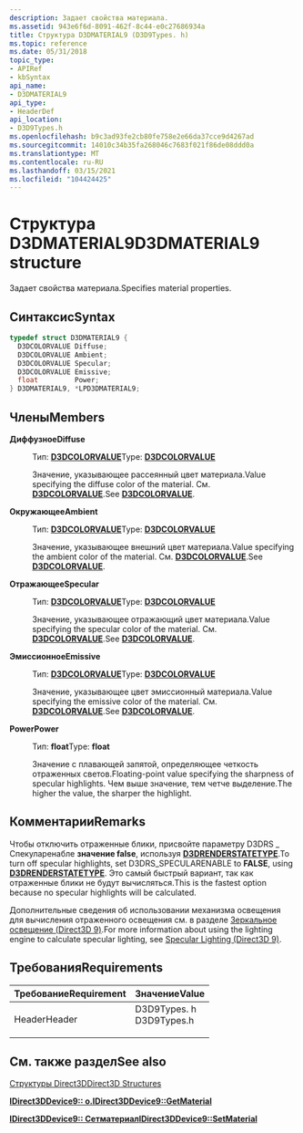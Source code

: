 ```yaml
---
description: Задает свойства материала.
ms.assetid: 943e6f6d-8091-462f-8c44-e0c27686934a
title: Структура D3DMATERIAL9 (D3D9Types. h)
ms.topic: reference
ms.date: 05/31/2018
topic_type:
- APIRef
- kbSyntax
api_name:
- D3DMATERIAL9
api_type:
- HeaderDef
api_location:
- D3D9Types.h
ms.openlocfilehash: b9c3ad93fe2cb80fe758e2e66da37cce9d4267ad
ms.sourcegitcommit: 14010c34b35fa268046c7683f021f86de08ddd0a
ms.translationtype: MT
ms.contentlocale: ru-RU
ms.lasthandoff: 03/15/2021
ms.locfileid: "104424425"
---
```

# <a name="d3dmaterial9-structure"></a><span data-ttu-id="af3fe-103">Структура D3DMATERIAL9</span><span class="sxs-lookup"><span data-stu-id="af3fe-103">D3DMATERIAL9 structure</span></span>

<span data-ttu-id="af3fe-104">Задает свойства материала.</span><span class="sxs-lookup"><span data-stu-id="af3fe-104">Specifies material properties.</span></span>

## <a name="syntax"></a><span data-ttu-id="af3fe-105">Синтаксис</span><span class="sxs-lookup"><span data-stu-id="af3fe-105">Syntax</span></span>


```C++
typedef struct D3DMATERIAL9 {
  D3DCOLORVALUE Diffuse;
  D3DCOLORVALUE Ambient;
  D3DCOLORVALUE Specular;
  D3DCOLORVALUE Emissive;
  float         Power;
} D3DMATERIAL9, *LPD3DMATERIAL9;
```



## <a name="members"></a><span data-ttu-id="af3fe-106">Члены</span><span class="sxs-lookup"><span data-stu-id="af3fe-106">Members</span></span>

<dl> <dt>

<span data-ttu-id="af3fe-107">**Диффузное**</span><span class="sxs-lookup"><span data-stu-id="af3fe-107">**Diffuse**</span></span>
</dt> <dd>

<span data-ttu-id="af3fe-108">Тип: **[ **D3DCOLORVALUE**](d3dcolorvalue.md)**</span><span class="sxs-lookup"><span data-stu-id="af3fe-108">Type: **[**D3DCOLORVALUE**](d3dcolorvalue.md)**</span></span>

</dd> <dd>

<span data-ttu-id="af3fe-109">Значение, указывающее рассеянный цвет материала.</span><span class="sxs-lookup"><span data-stu-id="af3fe-109">Value specifying the diffuse color of the material.</span></span> <span data-ttu-id="af3fe-110">См. [**D3DCOLORVALUE**](d3dcolorvalue.md).</span><span class="sxs-lookup"><span data-stu-id="af3fe-110">See [**D3DCOLORVALUE**](d3dcolorvalue.md).</span></span>

</dd> <dt>

<span data-ttu-id="af3fe-111">**Окружающее**</span><span class="sxs-lookup"><span data-stu-id="af3fe-111">**Ambient**</span></span>
</dt> <dd>

<span data-ttu-id="af3fe-112">Тип: **[ **D3DCOLORVALUE**](d3dcolorvalue.md)**</span><span class="sxs-lookup"><span data-stu-id="af3fe-112">Type: **[**D3DCOLORVALUE**](d3dcolorvalue.md)**</span></span>

</dd> <dd>

<span data-ttu-id="af3fe-113">Значение, указывающее внешний цвет материала.</span><span class="sxs-lookup"><span data-stu-id="af3fe-113">Value specifying the ambient color of the material.</span></span> <span data-ttu-id="af3fe-114">См. [**D3DCOLORVALUE**](d3dcolorvalue.md).</span><span class="sxs-lookup"><span data-stu-id="af3fe-114">See [**D3DCOLORVALUE**](d3dcolorvalue.md).</span></span>

</dd> <dt>

<span data-ttu-id="af3fe-115">**Отражающее**</span><span class="sxs-lookup"><span data-stu-id="af3fe-115">**Specular**</span></span>
</dt> <dd>

<span data-ttu-id="af3fe-116">Тип: **[ **D3DCOLORVALUE**](d3dcolorvalue.md)**</span><span class="sxs-lookup"><span data-stu-id="af3fe-116">Type: **[**D3DCOLORVALUE**](d3dcolorvalue.md)**</span></span>

</dd> <dd>

<span data-ttu-id="af3fe-117">Значение, указывающее отражающий цвет материала.</span><span class="sxs-lookup"><span data-stu-id="af3fe-117">Value specifying the specular color of the material.</span></span> <span data-ttu-id="af3fe-118">См. [**D3DCOLORVALUE**](d3dcolorvalue.md).</span><span class="sxs-lookup"><span data-stu-id="af3fe-118">See [**D3DCOLORVALUE**](d3dcolorvalue.md).</span></span>

</dd> <dt>

<span data-ttu-id="af3fe-119">**Эмиссионное**</span><span class="sxs-lookup"><span data-stu-id="af3fe-119">**Emissive**</span></span>
</dt> <dd>

<span data-ttu-id="af3fe-120">Тип: **[ **D3DCOLORVALUE**](d3dcolorvalue.md)**</span><span class="sxs-lookup"><span data-stu-id="af3fe-120">Type: **[**D3DCOLORVALUE**](d3dcolorvalue.md)**</span></span>

</dd> <dd>

<span data-ttu-id="af3fe-121">Значение, указывающее цвет эмиссионный материала.</span><span class="sxs-lookup"><span data-stu-id="af3fe-121">Value specifying the emissive color of the material.</span></span> <span data-ttu-id="af3fe-122">См. [**D3DCOLORVALUE**](d3dcolorvalue.md).</span><span class="sxs-lookup"><span data-stu-id="af3fe-122">See [**D3DCOLORVALUE**](d3dcolorvalue.md).</span></span>

</dd> <dt>

<span data-ttu-id="af3fe-123">**Power**</span><span class="sxs-lookup"><span data-stu-id="af3fe-123">**Power**</span></span>
</dt> <dd>

<span data-ttu-id="af3fe-124">Тип: **float**</span><span class="sxs-lookup"><span data-stu-id="af3fe-124">Type: **float**</span></span>

</dd> <dd>

<span data-ttu-id="af3fe-125">Значение с плавающей запятой, определяющее четкость отраженных светов.</span><span class="sxs-lookup"><span data-stu-id="af3fe-125">Floating-point value specifying the sharpness of specular highlights.</span></span> <span data-ttu-id="af3fe-126">Чем выше значение, тем четче выделение.</span><span class="sxs-lookup"><span data-stu-id="af3fe-126">The higher the value, the sharper the highlight.</span></span>

</dd> </dl>

## <a name="remarks"></a><span data-ttu-id="af3fe-127">Комментарии</span><span class="sxs-lookup"><span data-stu-id="af3fe-127">Remarks</span></span>

<span data-ttu-id="af3fe-128">Чтобы отключить отраженные блики, присвойте параметру D3DRS \_ Спекуларенабле **значение false**, используя [**D3DRENDERSTATETYPE**](./d3drenderstatetype.md).</span><span class="sxs-lookup"><span data-stu-id="af3fe-128">To turn off specular highlights, set D3DRS\_SPECULARENABLE to **FALSE**, using [**D3DRENDERSTATETYPE**](./d3drenderstatetype.md).</span></span> <span data-ttu-id="af3fe-129">Это самый быстрый вариант, так как отраженные блики не будут вычисляться.</span><span class="sxs-lookup"><span data-stu-id="af3fe-129">This is the fastest option because no specular highlights will be calculated.</span></span>

<span data-ttu-id="af3fe-130">Дополнительные сведения об использовании механизма освещения для вычисления отраженного освещения см. в разделе [Зеркальное освещение (Direct3D 9)](specular-lighting.md).</span><span class="sxs-lookup"><span data-stu-id="af3fe-130">For more information about using the lighting engine to calculate specular lighting, see [Specular Lighting (Direct3D 9)](specular-lighting.md).</span></span>

## <a name="requirements"></a><span data-ttu-id="af3fe-131">Требования</span><span class="sxs-lookup"><span data-stu-id="af3fe-131">Requirements</span></span>



| <span data-ttu-id="af3fe-132">Требование</span><span class="sxs-lookup"><span data-stu-id="af3fe-132">Requirement</span></span> | <span data-ttu-id="af3fe-133">Значение</span><span class="sxs-lookup"><span data-stu-id="af3fe-133">Value</span></span> |
|-------------------|----------------------------------------------------------------------------------------|
| <span data-ttu-id="af3fe-134">Header</span><span class="sxs-lookup"><span data-stu-id="af3fe-134">Header</span></span><br/> | <dl> <span data-ttu-id="af3fe-135"><dt>D3D9Types. h</dt></span><span class="sxs-lookup"><span data-stu-id="af3fe-135"><dt>D3D9Types.h</dt></span></span> </dl> |



## <a name="see-also"></a><span data-ttu-id="af3fe-136">См. также раздел</span><span class="sxs-lookup"><span data-stu-id="af3fe-136">See also</span></span>

<dl> <dt>

[<span data-ttu-id="af3fe-137">Структуры Direct3D</span><span class="sxs-lookup"><span data-stu-id="af3fe-137">Direct3D Structures</span></span>](dx9-graphics-reference-d3d-structures.md)
</dt> <dt>

[<span data-ttu-id="af3fe-138">**IDirect3DDevice9:: о.**</span><span class="sxs-lookup"><span data-stu-id="af3fe-138">**IDirect3DDevice9::GetMaterial**</span></span>](/windows/win32/api/d3d9helper/nf-d3d9helper-idirect3ddevice9-getmaterial)
</dt> <dt>

[<span data-ttu-id="af3fe-139">**IDirect3DDevice9:: Сетматериал**</span><span class="sxs-lookup"><span data-stu-id="af3fe-139">**IDirect3DDevice9::SetMaterial**</span></span>](/windows/win32/api/d3d9helper/nf-d3d9helper-idirect3ddevice9-setmaterial)
</dt> </dl>

 

 
